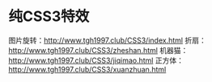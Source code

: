 # 纯CSS3特效
图片旋转：http://www.tgh1997.club/CSS3/index.html
折扇：http://www.tgh1997.club/CSS3/zheshan.html
机器猫：http://www.tgh1997.club/CSS3/jiqimao.html
正方体：http://www.tgh1997.club/CSS3/xuanzhuan.html
